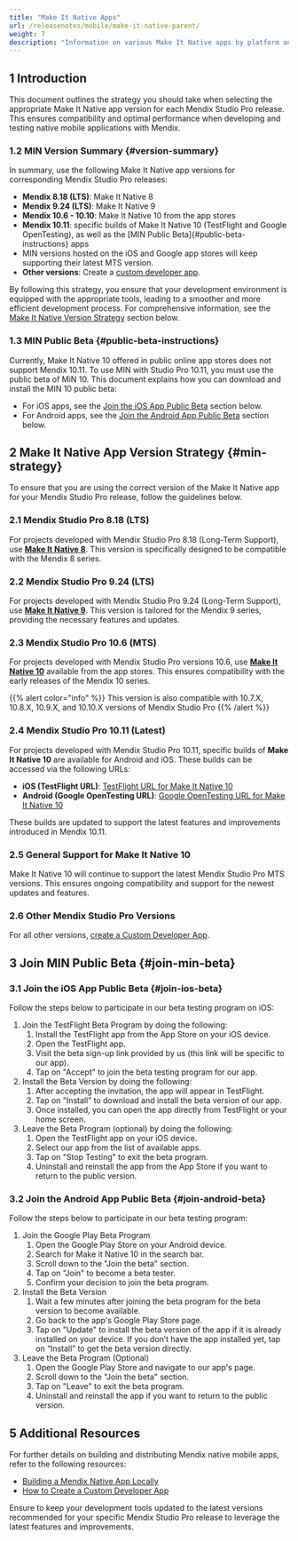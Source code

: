 ```yaml
---
title: "Make It Native Apps"
url: /releasenotes/mobile/make-it-native-parent/
weight: 7
description: "Information on various Make It Native apps by platform and version."
---
```


## 1 Introduction

This document outlines the strategy you should take when selecting the appropriate Make It Native app version for each Mendix Studio Pro release. This ensures compatibility and optimal performance when developing and testing native mobile applications with Mendix.

### 1.2 MIN Version Summary {#version-summary}

In summary, use the following Make It Native app versions for corresponding Mendix Studio Pro releases:

* **Mendix 8.18 (LTS)**: Make It Native 8
* **Mendix 9.24 (LTS)**: Make It Native 9
* **Mendix 10.6 - 10.10**: Make It Native 10 from the app stores
* **Mendix 10.11**: specific builds of Make It Native 10 (TestFlight and Google OpenTesting), as well as the [MIN Public Beta]{#public-beta-instructions} apps
* MIN versions hosted on the iOS and Google app stores will keep supporting their latest MTS version.
* **Other versions**: Create a [custom developer app](/refguide/mobile/distributing-mobile-apps/building-native-apps/how-to-devapps/).

By following this strategy, you ensure that your development environment is equipped with the appropriate tools, leading to a smoother and more efficient development process. For comprehensive information, see the [Make It Native Version Strategy](#min-strategy) section below.

### 1.3 MIN Public Beta {#public-beta-instructions}

Currently, Make It Native 10 offered in public online app stores does not support Mendix 10.11. To use MIN with Studio Pro 10.11, you must use the public beta of MiN 10. This document explains how you can download and install the MIN 10 public beta:

* For iOS apps, see the [Join the iOS App Public Beta](#join-ios-beta) section below.
* For Android apps, see the [Join the Android App Public Beta](#join-android-beta) section below.

## 2 Make It Native App Version Strategy {#min-strategy}

To ensure that you are using the correct version of the Make It Native app for your Mendix Studio Pro release, follow the guidelines below.

### 2.1 Mendix Studio Pro 8.18 (LTS)

For projects developed with Mendix Studio Pro 8.18 (Long-Term Support), use [**Make It Native 8**](https://docs.mendix.com/releasenotes/mobile/make-it-native-app/). This version is specifically designed to be compatible with the Mendix 8 series.

### 2.2 Mendix Studio Pro 9.24 (LTS)

For projects developed with Mendix Studio Pro 9.24 (Long-Term Support), use [**Make It Native 9**](https://docs.mendix.com/releasenotes/mobile/make-it-native-9/). This version is tailored for the Mendix 9 series, providing the necessary features and updates.

### 2.3 Mendix Studio Pro 10.6 (MTS)

For projects developed with Mendix Studio Pro versions 10.6, use [**Make It Native 10**](https://docs.mendix.com/releasenotes/mobile/make-it-native-10/) available from the app stores. This ensures compatibility with the early releases of the Mendix 10 series.

{{% alert color="info" %}}
This version is also compatible with 10.7.X, 10.8.X, 10.9.X, and 10.10.X versions of Mendix Studio Pro
{{% /alert %}}

### 2.4 Mendix Studio Pro 10.11 (Latest)

For projects developed with Mendix Studio Pro 10.11, specific builds of **Make It Native 10** are available for Android and iOS. These builds can be accessed via the following URLs:

* **iOS (TestFlight URL)**: [TestFlight URL for Make It Native 10](https://testflight.apple.com/join/bQfLf27w)
* **Android (Google OpenTesting URL)**: [Google OpenTesting URL for Make It Native 10](https://play.google.com/apps/testing/com.mendix.developerapp.mx10)

These builds are updated to support the latest features and improvements introduced in Mendix 10.11.

### 2.5 General Support for Make It Native 10

Make It Native 10 will continue to support the latest Mendix Studio Pro MTS versions. This ensures ongoing compatibility and support for the newest updates and features.

### 2.6 Other Mendix Studio Pro Versions

For all other versions, [create a Custom Developer App](/refguide/mobile/distributing-mobile-apps/building-native-apps/how-to-devapps/).

## 3 Join MIN Public Beta {#join-min-beta}

### 3.1 Join the iOS App Public Beta {#join-ios-beta}

Follow the steps below to participate in our beta testing program on iOS:

1. Join the TestFlight Beta Program by doing the following:
    1. Install the TestFlight app from the App Store on your iOS device.
    1. Open the TestFlight app.
    1. Visit the beta sign-up link provided by us (this link will be specific to our app).
    1. Tap on "Accept" to join the beta testing program for our app.
1. Install the Beta Version by doing the following:
    1. After accepting the invitation, the app will appear in TestFlight.
    1. Tap on "Install" to download and install the beta version of our app.
    1. Once installed, you can open the app directly from TestFlight or your home screen.
1. Leave the Beta Program (optional) by doing the following:
    1. Open the TestFlight app on your iOS device.
    1. Select our app from the list of available apps.
    1. Tap on "Stop Testing" to exit the beta program.
    1. Uninstall and reinstall the app from the App Store if you want to return to the public version.

### 3.2 Join the Android App Public Beta {#join-android-beta}

Follow the steps below to participate in our beta testing program:

1. Join the Google Play Beta Program
    1. Open the Google Play Store on your Android device.
    1. Search for Make it Native 10 in the search bar.
    1. Scroll down to the "Join the beta" section.
    1. Tap on "Join" to become a beta tester.
    1. Confirm your decision to join the beta program.
1. Install the Beta Version
    1. Wait a few minutes after joining the beta program for the beta version to become available.
    1. Go back to the app's Google Play Store page.
    1. Tap on "Update" to install the beta version of the app if it is already installed on your device. If you don’t have the app installed yet, tap on “Install” to get the beta version directly.
1. Leave the Beta Program (Optional)
    1. Open the Google Play Store and navigate to our app's page.
    1. Scroll down to the "Join the beta" section.
    1. Tap on "Leave" to exit the beta program.
    1. Uninstall and reinstall the app if you want to return to the public version.

## 5 Additional Resources

For further details on building and distributing Mendix native mobile apps, refer to the following resources:

* [Building a Mendix Native App Locally](/refguide/mobile/distributing-mobile-apps/building-native-apps/native-build-locally/)
* [How to Create a Custom Developer App](/howto/mobile/how-to-devapps/)

Ensure to keep your development tools updated to the latest versions recommended for your specific Mendix Studio Pro release to leverage the latest features and improvements.
